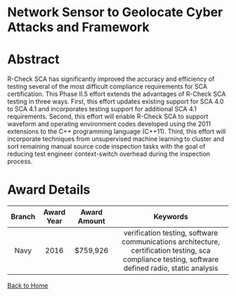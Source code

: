 
Network Sensor to Geolocate Cyber Attacks and Framework
=======================================================

# Abstract


R-Check SCA has significantly improved the accuracy and efficiency of testing several of the most difficult compliance requirements for SCA certification. This Phase II.5 effort extends the advantages of R-Check SCA testing in three ways. First, this effort updates existing support for SCA 4.0 to SCA 4.1 and incorporates testing support for additional SCA 4.1 requirements. Second, this effort will enable R-Check SCA to support waveform and operating environment codes developed using the 2011 extensions to the C++ programming language (C++11). Third, this effort will incorporate techniques from unsupervised machine learning to cluster and sort remaining manual source code inspection tasks with the goal of reducing test engineer context-switch overhead during the inspection process.  

# Award Details

|Branch|Award Year|Award Amount|Keywords|
| :---: | :---: | :---: | :---: |
|Navy|2016|$759,926|verification testing, software communications architecture, certification testing, sca compliance testing, software defined radio, static analysis|
  
  


[Back to Home](https://github.com/chrischow/dod_sbir_awards/Reports/DJ/#1897)